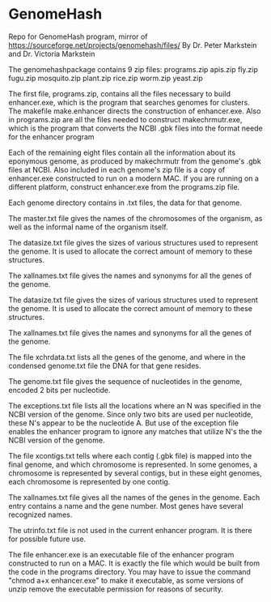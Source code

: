 # GenomeHash
Repo for GenomeHash program, mirror of https://sourceforge.net/projects/genomehash/files/
By Dr. Peter Markstein and Dr. Victoria Markstein

The genomehashpackage contains 9 zip files:
	programs.zip
	apis.zip
	fly.zip
	fugu.zip
	mosquito.zip
	plant.zip
	rice.zip
	worm.zip
	yeast.zip

The first file, programs.zip, contains all the files necessary to build
enhancer.exe, which is the program that searches genomes for clusters. The
makefile make.enhancer directs the construction of enhancer.exe. Also in
programs.zip are all the files needed to construct makechrmutr.exe, which
is the program that converts the  NCBI .gbk files into the format neede
for the enhancer program

Each of the remaining eight files contain all the information about its
eponymous genome, as produced by makechrmutr from the genome's .gbk files 
at NCBI. Also included in each genome's zip file is a copy of
enhancer.exe constructed to run on a modern MAC. If you are running on a
different platform, construct enhancer.exe from the programs.zip file.

Each genome directory contains in .txt files, the data for that genome.

The master.txt file gives the names of the chromosomes of the organism, as
well as the informal name of the organism itself.

The datasize.txt file gives the sizes of various structures used to
represent the genome. It is used to allocate the correct amount of memory
to these structures.

The xallnames.txt file gives the names and synonyms for all the genes of the
genome.

The datasize.txt file gives the sizes of various structures used to
represent the genome. It is used to allocate the correct amount of memory
to these structures.

The xallnames.txt file gives the names and synonyms for all the genes of the
genome.

The file xchrdata.txt lists all the genes of the genome, and where in the 
condensed genome.txt file the DNA for that gene resides.

The genome.txt file gives the sequence of nucleotides in the genome, encoded
2 bits per nucleotide.
 
The exceptions.txt file lists all the locations where an N was specified in the
NCBI version of the genome. Since only two bits are used per nucleotide, these
N's appear to be the nucleotide A. But use of the exception file enables the
enhancer program to ignore any matches that utilize N's the the NCBI version
of the genome.

The file xcontigs.txt tells where each contig (.gbk file) is mapped into the
final genome, and which chromosome is represented. In some genomes, a 
chromosome is represented by several contigs, but in these eight genomes, each
chromosome is represented by one contig.

The xallnames.txt file gives all the names of the genes in the genome. Each 
entry contains a name and the gene number. Most genes have several recognized
names.

The utrinfo.txt file is not used in the current enhancer program. It is 
there for possible future use.

The file enhancer.exe is an executable file of the enhancer program 
constructed to run on a MAC.  It is exactly the file which would be
built from the code in the programs directory. You may have to issue the 
command "chmod a+x enhancer.exe" to make it executable, as some versions of
unzip remove the executable permission for reasons of security.

